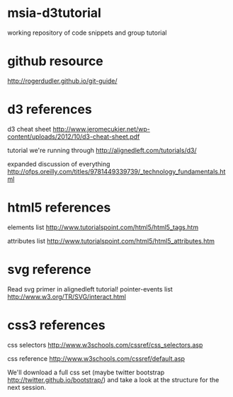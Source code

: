 msia-d3tutorial
===============

working repository of code snippets and group tutorial

github resource
===============
http://rogerdudler.github.io/git-guide/

d3 references
===============
d3 cheat sheet
http://www.jeromecukier.net/wp-content/uploads/2012/10/d3-cheat-sheet.pdf

tutorial we're running through
http://alignedleft.com/tutorials/d3/

expanded discussion of everything
http://ofps.oreilly.com/titles/9781449339739/_technology_fundamentals.html

html5 references
===============
elements list
http://www.tutorialspoint.com/html5/html5_tags.htm

attributes list
http://www.tutorialspoint.com/html5/html5_attributes.htm

svg reference
==============
Read svg primer in alignedleft tutorial!
pointer-events list
http://www.w3.org/TR/SVG/interact.html

css3 references
===============
css selectors
http://www.w3schools.com/cssref/css_selectors.asp

css reference
http://www.w3schools.com/cssref/default.asp

We'll download a full css set (maybe twitter bootstrap http://twitter.github.io/bootstrap/) and take a look at the structure for the next session.
